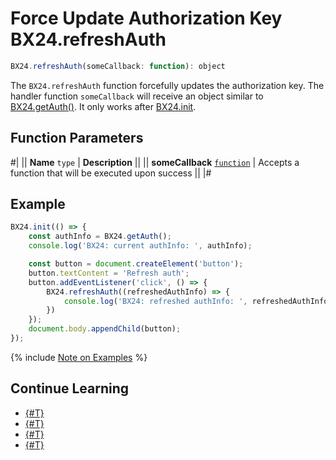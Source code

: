 # Force Update Authorization Key BX24.refreshAuth

```js
BX24.refreshAuth(someCallback: function): object
```

The `BX24.refreshAuth` function forcefully updates the authorization key. The handler function `someCallback` will receive an object similar to [BX24.getAuth()](./bx24-get-auth.md). It only works after [BX24.init](./bx24-init.md).

## Function Parameters

#|
|| **Name**
`type` | **Description** ||
|| **someCallback**
[`function`](../../../api-reference/data-types.md) | Accepts a function that will be executed upon success ||
|#

## Example

```js
BX24.init(() => {
    const authInfo = BX24.getAuth();
    console.log('BX24: current authInfo: ', authInfo);

    const button = document.createElement('button');
    button.textContent = 'Refresh auth';
    button.addEventListener('click', () => {
        BX24.refreshAuth((refreshedAuthInfo) => {
            console.log('BX24: refreshed authInfo: ', refreshedAuthInfo);
        })
    });
    document.body.appendChild(button);
});
```

{% include [Note on Examples](../../../_includes/examples.md) %}

## Continue Learning

- [{#T}](./bx24-init.md)
- [{#T}](./bx24-install.md)
- [{#T}](./bx24-install-finish.md)
- [{#T}](./bx24-get-auth.md)